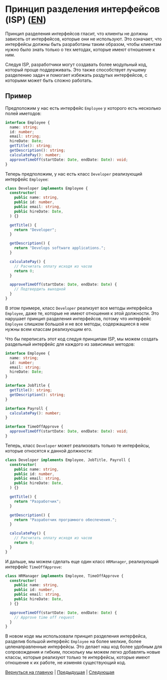 # Принцип разделения интерфейсов (ISP) ([EN](../README.md))

Принцип разделения интерфейсов гласит, что клиенты не должны зависеть от интерфейсов, которые они не используют. Это означает, что интерфейсы должны быть разработаны таким образом, чтобы клиентам нужно было знать только о тех методах, которые имеют отношение к ним.

Следуя ISP, разработчики могут создавать более модульный код, который проще поддерживать. Это также способствует лучшему разделению задач и помогает избежать раздутых интерфейсов, с которыми может быть сложно работать.

## Пример

Предположим у нас есть интерфейс `Employee` у которого есть несколько полей иметодов:

```typescript
interface Employee {
  name: string;
  id: number;
  email: string;
  hireDate: Date;
  getTitle(): string;
  getDescription(): string;
  calculatePay(): number;
  approveTimeOff(startDate: Date, endDate: Date): void;
}
```

Теперь предположим, у нас есть класс `Developer` реализующий интерфейс `Employee`:

```typescript
class Developer implements Employee {
  constructor(
    public name: string,
    public id: number,
    public email: string,
    public hireDate: Date,
  ) {}

  getTitle() {
    return "Developer";
  }

  getDescription() {
    return "Develops software applications.";
  }

  calculatePay() {
    // Расчитать оплату исходя из часов
    return 0;
  }

  approveTimeOff(startDate: Date, endDate: Date) {
    // Подтвердить выходной
  }
}
```

В этом примере, класс `Developer` реализует все методы интерфейса `Employee`, даже те, которые не имеют отношения к этой должности. Это нарушает принцип разделения интерфейсов, потому что интерфейс `Employee` слишком большой и не все методы, содержащиеся в нем нужны всем классам реализующим его.

Что бы переписать этот код следуя принципам ISP, мы можем создать раздельный интерфейс для каждого из зависимых методов:

```typescript
interface Employee {
  name: string;
  id: number;
  email: string;
  hireDate: Date;
}

interface JobTitle {
  getTitle(): string;
  getDescription(): string;
}

interface Payroll {
  calculatePay(): number;
}

interface TimeOffApprove {
  approveTimeOff(startDate: Date, endDate: Date): void;
}
```

Теперь, класс `Developer`  может реализовать только те интерфейсы, которые относятся к данной должности:

```typescript
class Developer implements Employee, JobTitle, Payroll {
  constructor(
    public name: string,
    public id: number,
    public email: string,
    public hireDate: Date,
  ) {}

  getTitle() {
    return "Разработчик";
  }

  getDescription() {
    return "Разработчик програмного обеспечения.";
  }

  calculatePay() {
    // Расчитать оплату исходя из часов
    return 0;
  }
}
```

И дальше, мы можем сделать еще один класс  `HRManager`, реализующий интерфейс `TimeOffApprove`:

```typescript
class HRManager implements Employee, TimeOffApprove {
  constructor(
    public name: string,
    public id: number,
    public email: string,
    public hireDate: Date,
  ) {}

  approveTimeOff(startDate: Date, endDate: Date) {
    // Approve time off request
  }
}
```

В новом коде мы использовали принцип разделения интерфейса, разделив большой интерфейс `Employee` на более мелкие, более целенаправленные интерфейсы. Это делает наш код более удобным для сопровождения и гибким, поскольку мы можем легко добавлять новые классы, которые реализуют только те интерфейсы, которые имеют отношение к их работе, не изменяя существующий код.

[Вернуться на главную](../../README_RU.md) | [Предыдущая](../../L/RU/README.md) | [Следующая](../../D/RU/README.md)
